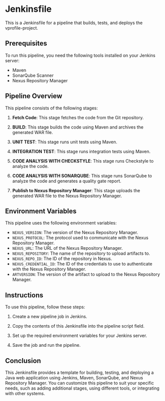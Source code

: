 # Jenkinsfile

This is a Jenkinsfile for a pipeline that builds, tests, and deploys the vprofile-project.

## Prerequisites

To run this pipeline, you need the following tools installed on your Jenkins server:

- Maven
- SonarQube Scanner
- Nexus Repository Manager

## Pipeline Overview

This pipeline consists of the following stages:

1. **Fetch Code**: This stage fetches the code from the Git repository.

2. **BUILD**: This stage builds the code using Maven and archives the generated WAR file.

3. **UNIT TEST**: This stage runs unit tests using Maven.

4. **INTEGRATION TEST**: This stage runs integration tests using Maven.

5. **CODE ANALYSIS WITH CHECKSTYLE**: This stage runs Checkstyle to analyze the code.

6. **CODE ANALYSIS WITH SONARQUBE**: This stage runs SonarQube to analyze the code and generates a quality gate report.

7. **Publish to Nexus Repository Manager**: This stage uploads the generated WAR file to the Nexus Repository Manager.

## Environment Variables

This pipeline uses the following environment variables:

- `NEXUS_VERSION`: The version of the Nexus Repository Manager.
- `NEXUS_PROTOCOL`: The protocol used to communicate with the Nexus Repository Manager.
- `NEXUS_URL`: The URL of the Nexus Repository Manager.
- `NEXUS_REPOSITORY`: The name of the repository to upload artifacts to.
- `NEXUS_REPO_ID`: The ID of the repository in Nexus.
- `NEXUS_CREDENTIAL_ID`: The ID of the credentials to use to authenticate with the Nexus Repository Manager.
- `ARTVERSION`: The version of the artifact to upload to the Nexus Repository Manager.

## Instructions

To use this pipeline, follow these steps:

1. Create a new pipeline job in Jenkins.

2. Copy the contents of this Jenkinsfile into the pipeline script field.

3. Set up the required environment variables for your Jenkins server.

4. Save the job and run the pipeline.

## Conclusion

This Jenkinsfile provides a template for building, testing, and deploying a Java web application using Jenkins, Maven, SonarQube, and Nexus Repository Manager. You can customize this pipeline to suit your specific needs, such as adding additional stages, using different tools, or integrating with other systems.
